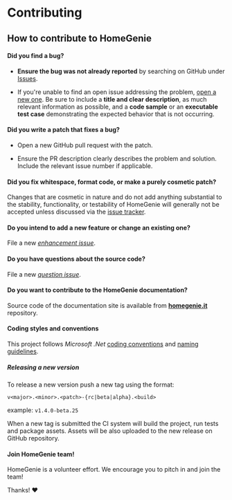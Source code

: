 # Contributing

## How to contribute to HomeGenie

#### **Did you find a bug?**

* **Ensure the bug was not already reported** by searching on GitHub under [Issues](https://github.com/genielabs/HomeGenie/issues).

* If you're unable to find an open issue addressing the problem, [open a new one](https://github.com/genielabs/HomeGenie/issues/new).
Be sure to include a **title and clear description**, as much relevant information as possible, and a **code sample**
or an **executable test case** demonstrating the expected behavior that is not occurring.

#### **Did you write a patch that fixes a bug?**

* Open a new GitHub pull request with the patch.

* Ensure the PR description clearly describes the problem and solution.
Include the relevant issue number if applicable.

#### **Did you fix whitespace, format code, or make a purely cosmetic patch?**

Changes that are cosmetic in nature and do not add anything substantial to the stability, functionality,
or testability of HomeGenie will generally not be accepted unless discussed via the [issue tracker](https://github.com/genielabs/HomeGenie/issues).

#### **Do you intend to add a new feature or change an existing one?**

File a new *[enhancement issue](https://github.com/genielabs/HomeGenie/issues/new?labels=enhancement)*.

#### **Do you have questions about the source code?**

File a new *[question issue](https://github.com/genielabs/HomeGenie/issues/new?labels=question)*.

#### **Do you want to contribute to the HomeGenie documentation?**

Source code of the documentation site is available from  **[homegenie.it](https://github.com/genielabs/homegenie.it)** repository.

#### **Coding styles and conventions**

This project follows *Microsoft .Net* [coding conventions](https://docs.microsoft.com/dotnet/csharp/programming-guide/inside-a-program/coding-conventions) and [naming guidelines](https://docs.microsoft.com/en-us/dotnet/standard/design-guidelines/capitalization-conventions).

##### Releasing a new version

To release a new version push a new tag using the format:

`v<major>.<minor>.<patch>-{rc|beta|alpha}.<build>`

example: `v1.4.0-beta.25`

When a new tag is submitted the CI system will build the project, run tests and package assets.
Assets will be also uploaded to the new release on GitHub repository.


#### Join HomeGenie team!

HomeGenie is a volunteer effort. We encourage you to pitch in and join the team!

Thanks! :heart:

